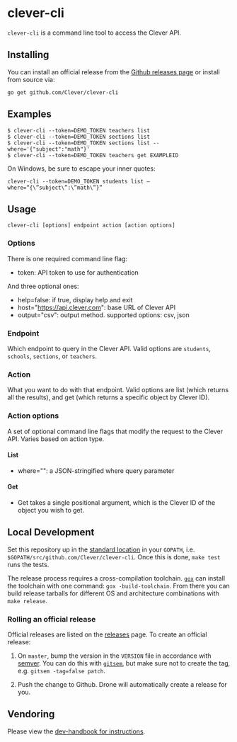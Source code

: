 # clever-cli

`clever-cli` is a command line tool to access the Clever API.

## Installing

You can install an official release from the [Github releases page](https://github.com/Clever/clever-cli/releases) or install from source via:

```shell
go get github.com/Clever/clever-cli
```

## Examples

```shell
$ clever-cli --token=DEMO_TOKEN teachers list
$ clever-cli --token=DEMO_TOKEN sections list
$ clever-cli --token=DEMO_TOKEN sections list --where='{"subject":"math"}'
$ clever-cli --token=DEMO_TOKEN teachers get EXAMPLEID
```

On Windows, be sure to escape your inner quotes:

```shell
clever-cli --token=DEMO_TOKEN students list —where=“{\”subject\”:\”math\”}”
```

## Usage

`clever-cli [options] endpoint action [action options]`

### Options

There is one required command line flag:
  - token: API token to use for authentication

And three optional ones:
  - help=false: if true, display help and exit
  - host="https://api.clever.com": base URL of Clever API
  - output="csv": output method. supported options: csv, json

### Endpoint

Which endpoint to query in the Clever API.
Valid options are `students`, `schools`, `sections`, or `teachers`.

### Action

What you want to do with that endpoint. Valid options are list (which returns all the results), and get (which returns a specific object by Clever ID).

### Action options

A set of optional command line flags that modify the request to the Clever API.
Varies based on action type.

#### List

  - where="": a JSON-stringified where query parameter

#### Get

  - Get takes a single positional argument, which is the Clever ID of the object you wish to get.

## Local Development

Set this repository up in the [standard location](https://golang.org/doc/code.html) in your `GOPATH`, i.e. `$GOPATH/src/github.com/Clever/clever-cli`.
Once this is done, `make test` runs the tests.

The release process requires a cross-compilation toolchain.
[`gox`](https://github.com/mitchellh/gox) can install the toolchain with one command: `gox -build-toolchain`.
From there you can build release tarballs for different OS and architecture combinations with `make release`.

### Rolling an official release

Official releases are listed on the [releases](https://github.com/Clever/clever-cli/releases) page.
To create an official release:

1. On `master`, bump the version in the `VERSION` file in accordance with [semver](http://semver.org/).
You can do this with [`gitsem`](https://github.com/clever/gitsem), but make sure not to create the tag, e.g. `gitsem -tag=false patch`.

2. Push the change to Github. Drone will automatically create a release for you.


## Vendoring

Please view the [dev-handbook for instructions](https://github.com/Clever/dev-handbook/blob/master/golang/godep.md).
